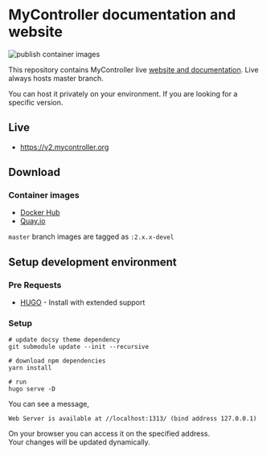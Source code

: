 # MyController documentation and website
![publish container images](https://github.com/mycontroller-org/documentation/actions/workflows/publish_container_images.yaml/badge.svg)

This repository contains MyController live [website and documentation](https://v2.mycontroller.org). Live always hosts master branch.<br>

You can host it privately on your environment. If you are looking for a specific version.<br>

## Live
* https://v2.mycontroller.org

## Download
### Container images
  * [Docker Hub](https://hub.docker.com/u/mycontroller)
  * [Quay.io](https://quay.io/organization/mycontroller)

`master` branch images are tagged as `:2.x.x-devel`<br>

## Setup development environment
### Pre Requests
* [HUGO](https://gohugo.io/) - Install with extended support

### Setup
```
# update docsy theme dependency
git submodule update --init --recursive

# download npm dependencies
yarn install

# run
hugo serve -D
```
You can see a message,
```
Web Server is available at //localhost:1313/ (bind address 127.0.0.1)
```
On your browser you can access it on the specified address.<br>
Your changes will be updated dynamically.